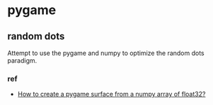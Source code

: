 # pygame

## random dots

Attempt to use the pygame and numpy to optimize the random dots paradigm.

### ref 
- [How to create a pygame surface from a numpy array of float32?](https://stackoverflow.com/questions/41168396/how-to-create-a-pygame-surface-from-a-numpy-array-of-float32)